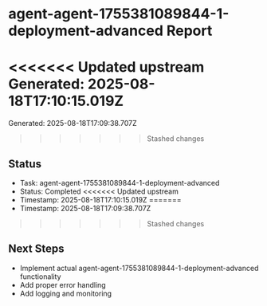 # agent-agent-1755381089844-1-deployment-advanced Report

<<<<<<< Updated upstream
Generated: 2025-08-18T17:10:15.019Z
=======
Generated: 2025-08-18T17:09:38.707Z
>>>>>>> Stashed changes

## Status
- Task: agent-agent-1755381089844-1-deployment-advanced
- Status: Completed
<<<<<<< Updated upstream
- Timestamp: 2025-08-18T17:10:15.019Z
=======
- Timestamp: 2025-08-18T17:09:38.707Z
>>>>>>> Stashed changes

## Next Steps
- Implement actual agent-agent-1755381089844-1-deployment-advanced functionality
- Add proper error handling
- Add logging and monitoring

